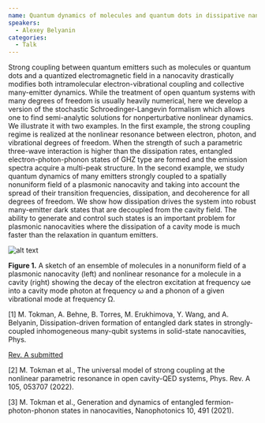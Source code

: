 ```yaml
---
name: Quantum dynamics of molecules and quantum dots in dissipative nanocavities
speakers:
  - Alexey Belyanin
categories:
  - Talk
---
```


Strong coupling between quantum emitters such as molecules or quantum dots and a quantized electromagnetic field in a nanocavity drastically modifies both intramolecular electron-vibrational coupling and collective many-emitter dynamics. While the treatment of open quantum systems with many degrees of freedom is usually heavily numerical, here we develop a version of the stochastic Schroedinger-Langevin formalism which allows one to find semi-analytic solutions for nonperturbative nonlinear dynamics. We illustrate it with two examples. In the first example, the strong coupling regime is realized at the nonlinear resonance between electron, photon, and vibrational degrees of freedom. When the strength of such a parametric three-wave interaction is higher than the dissipation rates, entangled electron-photon-phonon states of GHZ type are formed and the emission spectra acquire a multi-peak structure. In the second example, we study quantum dynamics of many emitters strongly coupled to a spatially nonuniform field of a plasmonic nanocavity and taking into account the spread of their transition frequencies, dissipation, and decoherence for all degrees of freedom. We show how dissipation drives the system into robust many-emitter dark states that are decoupled from the cavity field. The ability to generate and control such states is an important problem for plasmonic nanocavities where the dissipation of a cavity mode is much faster than the relaxation in quantum emitters. 

![alt text](../../assets/speakers_figures/alexeybelyanin.png)

**Figure 1.** A sketch of an ensemble of molecules in a nonuniform field of a plasmonic nanocavity (left) and nonlinear resonance for a molecule in a cavity (right) showing the decay of the electron excitation at frequency ωe into a cavity mode photon at frequency ω and a phonon of a given vibrational mode at frequency Ω.  

[1] M. Tokman, A. Behne, B. Torres, M. Erukhimova, Y. Wang, and A. Belyanin, Dissipation-driven formation of entangled dark states in strongly-coupled inhomogeneous many-qubit systems in solid-state nanocavities, Phys. 

[Rev. A submitted](https://arxiv.org/abs/2207.09523)

[2] M. Tokman et al., The universal model of strong coupling at the nonlinear parametric resonance in open cavity-QED systems, Phys. Rev. A 105, 053707 (2022).

[3] M. Tokman et al., Generation and dynamics of entangled fermion-photon-phonon states in nanocavities, Nanophotonics 10, 491 (2021).
